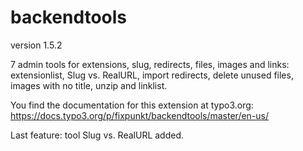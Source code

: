 # backendtools

version 1.5.2

7 admin tools for extensions, slug, redirects, files, images and links:
extensionlist, Slug vs. RealURL, import redirects, delete unused files, images with no title, unzip and linklist.

You find the documentation for this extension at typo3.org:
https://docs.typo3.org/p/fixpunkt/backendtools/master/en-us/

Last feature: tool Slug vs. RealURL added.